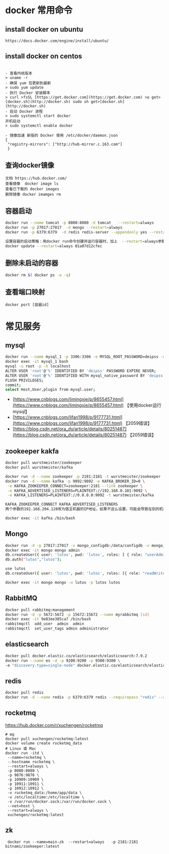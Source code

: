 # docker 常用命令
## install docker on ubuntu 
```shell
https://docs.docker.com/engine/install/ubuntu/
```

## install docker on centos
```shell

- 查看内核版本
> uname -r
- 确保 yum 包更新到最新
> sudo yum update
- 执行 Docker 安装脚本
> curl >fsSL [https://get.docker.com](https://get.docker.com) >o get>[docker.sh](http://docker.sh) sudo sh get>[docker.sh](http://docker.sh)
- 启动 Docker 进程
> sudo systemctl start docker
开机启动
> sudo systemctl enable docker 

- 镜像加速 新版的 Docker 使用 /etc/docker/daemon.json
{
 "registry-mirrors": ["http://hub-mirror.c.163.com"]
 }
```


## 查询docker镜像
```shell
文档 https://hub.docker.com/
查看镜像  docker image ls
查看已下载的 docker images 
删除镜像 docker imamges rm 
```

## 容器启动
```bash
docker run --name tomcat -p 8080:8080 -d tomcat   --restart=always
docker run -p 27017:27017  -d mongo --restart=always
docker run -p 6379:6379  -d redis redis-server --appendonly yes --restart=always

设置容器的启动策略：用docker run命令创建并运行容器时，加上  --restart=always参数即可
docker update --restart=always 01a07d12cfec
```


## 删除未启动的容器
```bash
docker rm $( docker ps -a -q)
```

## 查看端口映射
```shell
docker port [容器id]
```

# 常见服务
## mysql
```bash
docker run --name mysql_1 -p 3306:3306 -e MYSQL_ROOT_PASSWORD=deipss -d mysql:latest
docker exec -it mysql_1 bash
mysql -u root -p -h localhost
ALTER USER 'root'@'%' IDENTIFIED BY 'deipss' PASSWORD EXPIRE NEVER;
ALTER USER 'root'@'%' IDENTIFIED WITH mysql_native_password BY 'deipss'; 
FLUSH PRIVILEGES;
commit;
select Host,User,plugin from mysql.user;
```

- [https://www.cnblogs.com/limingxie/p/8655457.html](https://www.cnblogs.com/limingxie/p/8655457.html) 【使用docker运行mysql】
- [https://www.cnblogs.com/lifan1998/p/9177731.html](https://www.cnblogs.com/lifan1998/p/9177731.html) 【2059错误】
- [https://blog.csdn.net/ora_dy/article/details/80251487](https://blog.csdn.net/ora_dy/article/details/80251487) 【2059错误】
## zookeeper kakfa
```bash
docker pull wurstmeister/zookeeper  
docker pull wurstmeister/kafka  

docker run -d --name zookeeper -p 2181:2181 -t wurstmeister/zookeeper
docker run -d --name kafka -p 9092:9092 -e KAFKA_BROKER_ID=0 \
 -e KAFKA_ZOOKEEPER_CONNECT=zookeeper:2181 --link zookeeper \
 -e KAFKA_ADVERTISED_LISTENERS=PLAINTEXT://192.168.0.101:9092 \
 -e KAFKA_LISTENERS=PLAINTEXT://0.0.0.0:9092 -t wurstmeister/kafka

KAFKA_ZOOKEEPER_CONNECT KAFKA_ADVERTISED_LISTENERS 
两个参数的192.168.204.128改为宿主机器的IP地址，如果不这么设置，可能会导致在别的机器上访问不到kafka。

docker exec -it kafka /bin/bash

```
 
## Mongo
```bash
docker run -d -p 27017:27017 -v mongo_configdb:/data/configdb -v mongo_db:/data/db --name mongo docker.io/mongo --auth
docker exec -it mongo mongo admin
db.createUser({ user: 'lutos', pwd: 'lutos', roles: [ { role: "userAdminAnyDatabase", db: "admin" } ] });
db.auth("lutos","lutos");

use lutos
db.createUser({ user: 'lutos', pwd: 'lutos', roles: [{ role: "readWrite", db: "lutos" }] });

docker exec -it mongo mongo -u lutos -p lutos lutos
```
## RabbitMQ
```bash
docker pull rabbitmq:management
docker run -d -p 5672:5672 -p 15672:15672 --name myrabbitmq [id]
docker exec -it 9e83ee385ca7 /bin/bash 
rabbitmqctl  add_user  admin  admin
rabbitmqctl  set_user_tags admin administrator
```
## elasticsearch
```bash
docker pull docker.elastic.co/elasticsearch/elasticsearch:7.9.2
docker run --name es -d -p 9200:9200 -p 9300:9300 \
-e "discovery.type=single-node" docker.elastic.co/elasticsearch/elasticsearch:7.9.2

```
## redis
```bash
docker pull redis
docker run -d --name redis -p 6379:6379 redis --requirepass "redis" --appendonly yes
```

## rocketmq
https://hub.docker.com/r/xuchengen/rocketmq
```shell
# mq
docker pull xuchengen/rocketmq:latest
docker volume create rocketmq_data
# Linux 或 Mac
docker run -itd \
 --name=rocketmq \
 --hostname rocketmq \
 --restart=always \
 -p 8080:8080 \
 -p 9876:9876 \
 -p 10909:10909 \
 -p 10911:10911 \
 -p 10912:10912 \
 -v rocketmq_data:/home/app/data \
 -v /etc/localtime:/etc/localtime \
 -v /var/run/docker.sock:/var/run/docker.sock \
 --net=host \
 --restart=always \
 xuchengen/rocketmq:latest
```

## zk
```shell
 docker run --name=main-zk  --restart=always   -p 2181:2181  bitnami/zookeeper:latest 
```